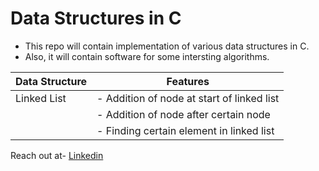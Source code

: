 # Data Structures in C
* This repo will contain implementation of various data structures in C.
* Also, it will contain software for some intersting algorithms.  

| Data Structure | Features                                 |
|----------------|------------------------------------------|                
|Linked List     |- Addition of node at start of linked list|
|                |- Addition of node after certain node     |
|                |- Finding certain element in linked list  |




Reach out at-
[Linkedin](https://www.linkedin.com/in/pradeepkumar-choudhary/)

